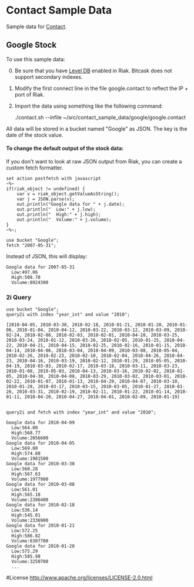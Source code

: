 Contact Sample Data
===================

Sample data for [Contact](https://github.com/metadave/contact).

## Google Stock

To use this sample data:

0) Be sure that you have [Level DB](http://docs.basho.com/riak/latest/tutorials/choosing-a-backend/LevelDB/) enabled in 
Riak. Bitcask does not support secondary indexes.

1) Modify the first connect line in the file google.contact to reflect the IP + port of Riak.

2) Import the data using something like the following command:

	./contact.sh --infile ~/src/contact_sample_data/google/google.contact
	
	
All data will be stored in a bucket named "Google" as JSON. The key is the date of the stock value.

#### To change the default output of the stock data:

If you don't want to look at raw JSON output from Riak, you can create a custom fetch formatter.


```
set action postfetch with javascript 
~%~
if(riak_object != undefined) { 
    var v = riak_object.getValueAsString(); 
    var j = JSON.parse(v);
    out.println("Google data for " + j.date);
    out.println("  Low:" + j.low);
    out.println("  High:" + j.high);
    out.println("  Volume:" + j.volume);
}
~%~;

use bucket "Google";
fetch "2007-05-31";
```

Instead of JSON, this will display:

```
Google data for 2007-05-31
  Low:497.06
  High:508.78
  Volume:8924300
```

### 2i Query

```
use bucket "Google";
query2i with index "year_int" and value "2010";

[2010-04-05, 2010-03-30, 2010-02-18, 2010-01-21, 2010-01-20, 2010-01-06, 2010-01-04, 2010-04-12, 2010-03-22, 2010-03-12, 2010-03-09, 2010-02-24, 2010-02-08, 2010-02-03, 2010-02-01, 2010-04-28, 2010-03-25, 2010-03-24, 2010-01-12, 2010-03-26, 2010-02-05, 2010-01-25, 2010-04-22, 2010-04-21, 2010-04-15, 2010-02-25, 2010-02-16, 2010-01-15, 2010-04-14, 2010-04-06, 2010-03-04, 2010-04-09, 2010-03-08, 2010-05-04, 2010-02-26, 2010-02-23, 2010-02-10, 2010-02-04, 2010-04-26, 2010-04-23, 2010-04-16, 2010-03-19, 2010-02-12, 2010-01-29, 2010-05-05, 2010-04-19, 2010-03-03, 2010-02-17, 2010-03-18, 2010-03-11, 2010-03-23, 2010-01-08, 2010-05-03, 2010-04-13, 2010-03-16, 2010-02-02, 2010-01-05, 2010-04-30, 2010-04-08, 2010-03-29, 2010-03-02, 2010-03-01, 2010-02-22, 2010-01-07, 2010-01-13, 2010-04-29, 2010-04-07, 2010-03-10, 2010-01-28, 2010-03-17, 2010-03-15, 2010-03-05, 2010-01-27, 2010-01-26, 2010-03-31, 2010-02-19, 2010-02-11, 2010-01-22, 2010-01-14, 2010-01-11, 2010-04-20, 2010-04-27, 2010-04-01, 2010-02-09, 2010-01-19]


query2i and fetch with index "year_int" and value "2010";

Google data for 2010-04-09
  Low:564.00
  High:568.77
  Volume:2056600
Google data for 2010-04-05
  Low:569.00
  High:574.88
  Volume:1901500
Google data for 2010-03-30
  Low:560.28
  High:567.63
  Volume:1977900
Google data for 2010-03-08
  Low:561.01
  High:565.18
  Volume:2386400
Google data for 2010-02-18
  Low:536.14
  High:545.01
  Volume:2336900
Google data for 2010-01-21
  Low:572.25
  High:586.82
  Volume:6307700
Google data for 2010-01-20
  Low:575.29
  High:585.98
  Volume:3250700
  ...
```


#License
http://www.apache.org/licenses/LICENSE-2.0.html
